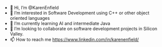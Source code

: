 - 👋 Hi, I’m @KarenEnfield
- 👀 I’m interested in Software Development using C++ or other object oriented languages
- 🌱 I’m currently learning AI and intermediate Java
- 💞️ I’m looking to collaborate on software development projects in Silicon Valley.
- 📫 How to reach me https://www.linkedin.com/in/karenenfield/

<!---
KarenEnfield/KarenEnfield is a ✨ special ✨ repository because its `README.md` (this file) appears on your GitHub profile.
You can click the Preview link to take a look at your changes.
--->
